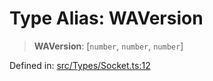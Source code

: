 # Type Alias: WAVersion

> **WAVersion**: \[`number`, `number`, `number`\]

Defined in: [src/Types/Socket.ts:12](https://github.com/Fokusdotid/Baileys/blob/039f28db78950e3bac7c407f144ea390dcdf207d/src/Types/Socket.ts#L12)

